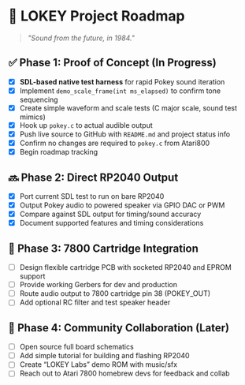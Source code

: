 # 🎯 LOKEY Project Roadmap

> _"Sound from the future, in 1984."_

## ✅ Phase 1: Proof of Concept (In Progress)
- [x] **SDL-based native test harness** for rapid Pokey sound iteration
- [x] Implement `demo_scale_frame(int ms_elapsed)` to confirm tone sequencing
- [x] Create simple waveform and scale tests (C major scale, sound test mimics)
- [x] Hook up `pokey.c` to actual audible output
- [x] Push live source to GitHub with `README.md` and project status info
- [x] Confirm no changes are required to `pokey.c` from Atari800
- [x] Begin roadmap tracking

## 🔜 Phase 2: Direct RP2040 Output
- [x] Port current SDL test to run on bare RP2040
- [x] Output Pokey audio to powered speaker via GPIO DAC or PWM
- [x] Compare against SDL output for timing/sound accuracy
- [x] Document supported features and timing considerations

## 🔮 Phase 3: 7800 Cartridge Integration
- [ ] Design flexible cartridge PCB with socketed RP2040 and EPROM support
- [ ] Provide working Gerbers for dev and production
- [ ] Route audio output to 7800 cartridge pin 38 (POKEY_OUT)
- [ ] Add optional RC filter and test speaker header

## 📣 Phase 4: Community Collaboration (Later)
- [ ] Open source full board schematics
- [ ] Add simple tutorial for building and flashing RP2040
- [ ] Create “LOKEY Labs” demo ROM with music/sfx
- [ ] Reach out to Atari 7800 homebrew devs for feedback and collab